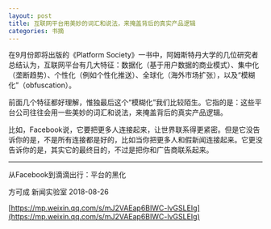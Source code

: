 ```yaml
---
layout: post
title: 互联网平台用美妙的词汇和说法，来掩盖背后的真实产品逻辑
categories: 书摘
---
```


在9月份即将出版的《Platform Society》一书中，阿姆斯特丹大学的几位研究者总结认为，互联网平台有几大特征：数据化（基于用户数据的商业模式）、集中化（垄断趋势）、个性化（例如个性化推送）、全球化（海外市场扩张），以及“模糊化”（obfuscation）。

前面几个特征都好理解，惟独最后这个“模糊化”我们比较陌生。它指的是：这些平台公司往往会用一些美妙的词汇和说法，来掩盖背后的真实产品逻辑。

比如，Facebook说，它要把更多人连接起来，让世界联系得更紧密。但是它没告诉你的是，不是所有连接都是好的，比如当你把更多人和假新闻连接起来。它更没告诉你的是，其实它的最终目的，不过是把你和广告商联系起来。

---

从Facebook到滴滴出行：平台的黑化

方可成  新闻实验室  2018-08-26

[https://mp.weixin.qq.com/s/mJ2VAEap6BIWC-lvGSLEIg](https://mp.weixin.qq.com/s/mJ2VAEap6BIWC-lvGSLEIg)